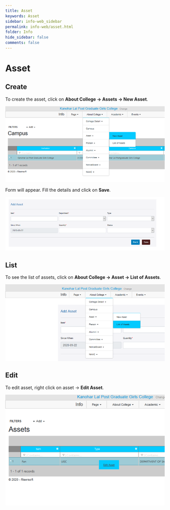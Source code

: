 ```yaml
---
title: Asset
keywords: Asset
sidebar: info-web_sidebar
permalink: info-web/asset.html
folder: Info
hide_sidebar: false
comments: false
---
```



# Asset

## Create

To create the asset, click on **About College -> Assets -> New Asset**.

![](/images/newasset.png)
 
Form will appear. Fill the details and click on **Save**.

![](/images/assetform.png)
 

## List

To see the list of assets, click on **About College -> Asset -> List of Assets**.

![](/images/assetlist.png)
 
## Edit

To edit asset, right click on asset -> **Edit Asset**.

![](/images/editasset.png)
 
